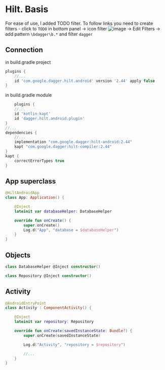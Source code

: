 # Hilt. Basis

For ease of use, I added TODO filter. To follow links you need to create filters - click to `TODO`
in bottom panel -> icon
filter ![image](https://user-images.githubusercontent.com/121166010/214673108-b36497d7-85a4-4086-8beb-c6e8dbe297ad.png)
-> Edit Filters -> add pattern `\bdagger\b.*` and filter `dagger`

## Connection

in build.gradle project
```groovy
plugins {
    //...
    id 'com.google.dagger.hilt.android' version '2.44' apply false
}
```
in build.gradle module
```groovy
    plugins {
    //...
    id 'kotlin-kapt'
    id 'dagger.hilt.android.plugin'
}
//...
dependencies {
    //...
    implementation "com.google.dagger:hilt-android:2.44"
    kapt "com.google.dagger:hilt-compiler:2.44"
}
kapt {
    correctErrorTypes true
}
```

## App superclass
```kotlin
@HiltAndroidApp
class App: Application() {

    @Inject
    lateinit var databaseHelper: DatabaseHelper

    override fun onCreate() {
        super.onCreate()
        Log.d("App", "database = $databaseHelper")
    }
}
```

## Objects
```kotlin
class DatabaseHelper @Inject constructor()

class Repository @Inject constructor()
```

## Activity
```kotlin
@AndroidEntryPoint
class Activity : ComponentActivity() {

    @Inject
    lateinit var repository: Repository

    override fun onCreate(savedInstanceState: Bundle?) {
        super.onCreate(savedInstanceState)

        Log.d("Activity", "repository = $repository")

        //...
    }
}
```
